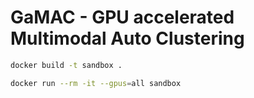 # GaMAC - GPU accelerated Multimodal Auto Clustering

```sh
docker build -t sandbox .
```

```sh
docker run --rm -it --gpus=all sandbox
```
